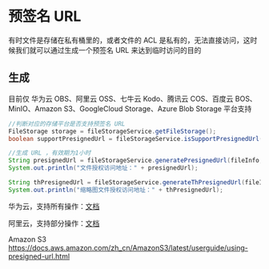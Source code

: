 # 预签名 URL

有时文件是存储在私有桶里的，或者文件的 ACL 是私有的，无法直接访问，这时候我们就可以通过生成一个预签名 URL 来达到临时访问的目的



## 生成

目前仅 华为云 OBS、阿里云 OSS、七牛云 Kodo、腾讯云 COS、百度云 BOS、MinIO、Amazon S3、GoogleCloud Storage、Azure Blob Storage 平台支持

```java
//判断对应的存储平台是否支持预签名 URL
FileStorage storage = fileStorageService.getFileStorage();
boolean supportPresignedUrl = fileStorageService.isSupportPresignedUrl(storage);

//生成 URL ，有效期为1小时
String presignedUrl = fileStorageService.generatePresignedUrl(fileInfo,DateUtil.offsetHour(new Date(),1));
System.out.println("文件授权访问地址：" + presignedUrl);

String thPresignedUrl = fileStorageService.generateThPresignedUrl(fileInfo,DateUtil.offsetHour(new Date(),1));
System.out.println("缩略图文件授权访问地址：" + thPresignedUrl);
```

华为云，支持所有操作：[文档](https://support.huaweicloud.com/sdk-java-devg-obs/obs_21_0901.html)

阿里云，支持部分操作：[文档](https://help.aliyun.com/zh/oss/developer-reference/authorize-access-1?spm=a2c4g.11186623.0.0.21ec3b2bHHPzJn#section-8ii-3zg-2ib)

Amazon S3 https://docs.aws.amazon.com/zh_cn/AmazonS3/latest/userguide/using-presigned-url.html

